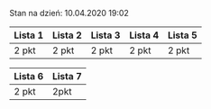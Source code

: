 Stan na dzień: 10.04.2020 19:02

| Lista 1 | Lista 2 | Lista 3 | Lista 4 | Lista 5 |
|---|---|---|---|---|
| 2 pkt | 2 pkt | 2 pkt | 2 pkt | 2 pkt |

| Lista 6 | Lista 7 |
|---|---|
| 2 pkt | 2pkt |

